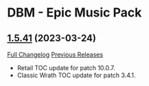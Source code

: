 # DBM - Epic Music Pack

## [1.5.41](https://github.com/ZelionGG/DBM-EpicMusicPack/tree/v1.5.41) (2023-03-24)

[Full Changelog](https://github.com/ZelionGG/DBM-EpicMusicPack/compare/v1.5.4...v1.5.41) [Previous Releases](https://github.com/ZelionGG/DBM-EpicMusicPack/releases)

- Retail TOC update for patch 10.0.7.
- Classic Wrath TOC update for patch 3.4.1.
